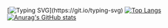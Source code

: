 [![Typing SVG](https://readme-typing-svg.herokuapp.com?color=%2336BCF7&lines=Hello!+This+is+my+github!)](https://git.io/typing-svg)
[![Top Langs](https://github-readme-stats.vercel.app/api/top-langs/?username=anuraghazra&layout=compact)](https://github.com/anuraghazra/github-readme-stats)
[![Anurag's GitHub stats](https://github-readme-stats.vercel.app/api?username=MakerScript)](https://github.com/MakerScript/github-readme-stats)
